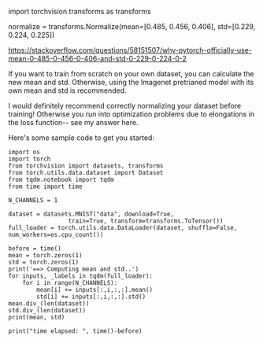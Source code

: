 

<!--
 * @version:
 * @Author:  StevenJokess https://github.com/StevenJokess
 * @Date: 2020-11-13 21:47:53
 * @LastEditors:  StevenJokess https://github.com/StevenJokess
 * @LastEditTime: 2020-11-13 21:53:14
 * @Description:
 * @TODO::
 * @Reference:
-->

import torchvision.transforms as transforms

normalize = transforms.Normalize(mean=[0.485, 0.456, 0.406],
                                     std=[0.229, 0.224, 0.225])


https://stackoverflow.com/questions/58151507/why-pytorch-officially-use-mean-0-485-0-456-0-406-and-std-0-229-0-224-0-2

 If you want to train from scratch on your own dataset, you can calculate the new mean and std. Otherwise, using the Imagenet pretrianed model with its own mean and std is recommended.

I would definitely recommend correctly normalizing your dataset before training! Otherwise you run into optimization problems due to elongations in the loss function-- see my answer here.

Here's some sample code to get you started:
```
import os
import torch
from torchvision import datasets, transforms
from torch.utils.data.dataset import Dataset
from tqdm.notebook import tqdm
from time import time

N_CHANNELS = 1

dataset = datasets.MNIST("data", download=True,
                 train=True, transform=transforms.ToTensor())
full_loader = torch.utils.data.DataLoader(dataset, shuffle=False, num_workers=os.cpu_count())

before = time()
mean = torch.zeros(1)
std = torch.zeros(1)
print('==> Computing mean and std..')
for inputs, _labels in tqdm(full_loader):
    for i in range(N_CHANNELS):
        mean[i] += inputs[:,i,:,:].mean()
        std[i] += inputs[:,i,:,:].std()
mean.div_(len(dataset))
std.div_(len(dataset))
print(mean, std)

print("time elapsed: ", time()-before)
```
